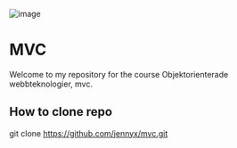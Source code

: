![image](./public/img/)

# MVC

Welcome to my repository for the course Objektorienterade webbteknologier, mvc.

## How to clone repo
git clone https://github.com/jennyx/mvc.git